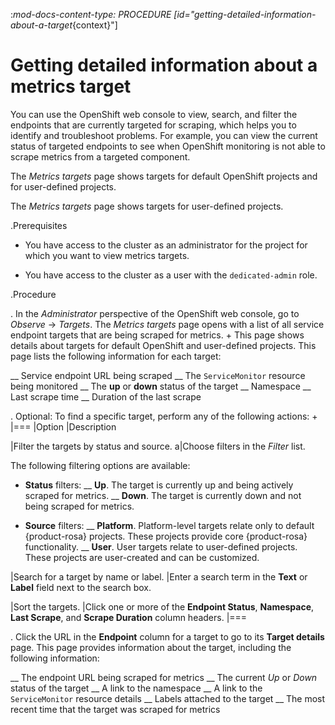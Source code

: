 :_mod-docs-content-type: PROCEDURE
[id="getting-detailed-information-about-a-target_{context}"]
# Getting detailed information about a metrics target

You can use the OpenShift web console to view, search, and filter the endpoints that are currently targeted for scraping, which helps you to identify and troubleshoot problems. For example, you can view the current status of targeted endpoints to see when OpenShift monitoring is not able to scrape metrics from a targeted component.

The *Metrics targets* page shows targets for default OpenShift projects and for user-defined projects.

The *Metrics targets* page shows targets for user-defined projects.

.Prerequisites

* You have access to the cluster as an administrator for the project for which you want to view metrics targets.

* You have access to the cluster as a user with the `dedicated-admin` role.

.Procedure

. In the *Administrator* perspective of the OpenShift web console, go to *Observe* -> *Targets*. The *Metrics targets* page opens with a list of all service endpoint targets that are being scraped for metrics.
+
This page shows details about targets for default OpenShift and user-defined projects. This page lists the following information for each target:

__ Service endpoint URL being scraped
__ The `ServiceMonitor` resource being monitored
__ The __up__ or __down__ status of the target
__ Namespace
__ Last scrape time
__ Duration of the last scrape

. Optional: To find a specific target, perform any of the following actions:
+
|===
|Option |Description

|Filter the targets by status and source.
a|Choose filters in the *Filter* list.

The following filtering options are available:

* __Status__ filters:
__ __Up__. The target is currently up and being actively scraped for metrics.
__ __Down__. The target is currently down and not being scraped for metrics.

* __Source__ filters:
__ __Platform__. Platform-level targets relate only to default {product-rosa} projects. These projects provide core {product-rosa} functionality.
__ __User__. User targets relate to user-defined projects. These projects are user-created and can be customized.

|Search for a target by name or label. |Enter a search term in the __Text__ or __Label__ field next to the search box.

|Sort the targets. |Click one or more of the __Endpoint Status__, __Namespace__, __Last Scrape__, and __Scrape Duration__ column headers.
|===

. Click the URL in the __Endpoint__ column for a target to go to its __Target details__ page. This page provides information about the target, including the following information:

__ The endpoint URL being scraped for metrics
__ The current *Up* or *Down* status of the target
__ A link to the namespace
__ A link to the `ServiceMonitor` resource details
__ Labels attached to the target
__ The most recent time that the target was scraped for metrics
